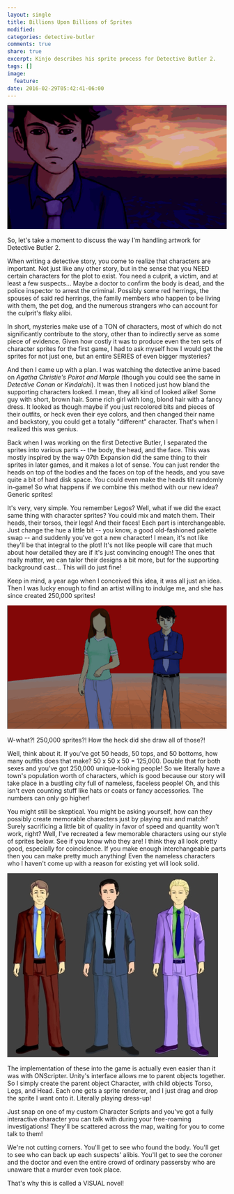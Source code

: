 ```yaml
---
layout: single
title: Billions Upon Billions of Sprites
modified:
categories: detective-butler
comments: true
share: true
excerpt: Kinjo describes his sprite process for Detective Butler 2.
tags: []
image:
  feature:
date: 2016-02-29T05:42:41-06:00
---
```


![ocean](/images/ocean.gif)

So, let's take a moment to discuss the way I'm handling artwork for Detective Butler 2.

When writing a detective story, you come to realize that characters are important. Not just like any other story, but in the sense that you NEED certain characters for the plot to exist. You need a culprit, a victim, and at least a few suspects... Maybe a doctor to confirm the body is dead, and the police inspector to arrest the criminal. Possibly some red herrings, the spouses of said red herrings, the family members who happen to be living with them, the pet dog, and the numerous strangers who can account for the culprit's flaky alibi.

In short, mysteries make use of a TON of characters, most of which do not significantly contribute to the story, other than to indirectly serve as some piece of evidence. Given how costly it was to produce even the ten sets of character sprites for the first game, I had to ask myself how I would get the sprites for not just one, but an entire SERIES of even bigger mysteries?

And then I came up with a plan. I was watching the detective anime based on _Agatha Christie's Poirot and Marple_ (though you could see the same in _Detective Conan_ or _Kindaichi_). It was then I noticed just how bland the supporting characters looked. I mean, they all kind of looked alike! Some guy with short, brown hair. Some rich girl with long, blond hair with a fancy dress. It looked as though maybe if you just recolored bits and pieces of their outfits, or heck even their eye colors, and then changed their name and backstory, you could get a totally "different" character.
That's when I realized this was genius.

Back when I was working on the first Detective Butler, I separated the sprites into various parts -- the body, the head, and the face. This was mostly inspired by the way 07th Expansion did the same thing to their sprites in later games, and it makes a lot of sense. You can just render the heads on top of the bodies and the faces on top of the heads, and you save quite a bit of hard disk space. You could even make the heads tilt randomly in-game!
So what happens if we combine this method with our new idea? Generic sprites!

It's very, very simple. You remember Legos? Well, what if we did the exact same thing with character sprites? You could mix and match them. Their heads, their torsos, their legs! And their faces! Each part is interchangeable. Just change the hue a little bit -- you know, a good old-fashioned palette swap -- and suddenly you've got a new character!
I mean, it's not like they'll be that integral to the plot! It's not like people will care that much about how detailed they are if it's just convincing enough! The ones that really matter, we can tailor their designs a bit more, but for the supporting background cast... This will do just fine!

Keep in mind, a year ago when I conceived this idea, it was all just an idea. Then I was lucky enough to find an artist willing to indulge me, and she has since created 250,000 sprites!

![generic-sprites](/images/generic-people.gif)

W-what?! 250,000 sprites?! How the heck did she draw all of those?!

Well, think about it. If you've got 50 heads, 50 tops, and 50 bottoms, how many outfits does that make? 50 x 50 x 50 = 125,000. Double that for both sexes and you've got 250,000 unique-looking people! So we literally have a town's population worth of characters, which is good because our story will take place in a bustling city full of nameless, faceless people! Oh, and this isn't even counting stuff like hats or coats or fancy accessories. The numbers can only go higher!

You might still be skeptical. You might be asking yourself, how can they possibly create memorable characters just by playing mix and match? Surely sacrificing a little bit of quality in favor of speed and quantity won't work, right? Well, I've recreated a few memorable characters using our style of sprites below. See if you know who they are!
I think they all look pretty good, especially for coincidence. If you make enough interchangeable parts then you can make pretty much anything! Even the nameless characters who I haven't come up with a reason for existing yet will look solid.

![generic-sprites](/images/generic-characters.jpg)

The implementation of these into the game is actually even easier than it was with ONScripter. Unity's interface allows me to parent objects together. So I simply create the parent object Character, with child objects Torso, Legs, and Head. Each one gets a sprite renderer, and I just drag and drop the sprite I want onto it. Literally playing dress-up!

Just snap on one of my custom Character Scripts and you've got a fully interactive character you can talk with during your free-roaming investigations! They'll be scattered across the map, waiting for you to come talk to them!

We're not cutting corners. You'll get to see who found the body. You'll get to see who can back up each suspects' alibis. You'll get to see the coroner and the doctor and even the entire crowd of ordinary passersby who are unaware that a murder even took place.

That's why this is called a VISUAL novel!
